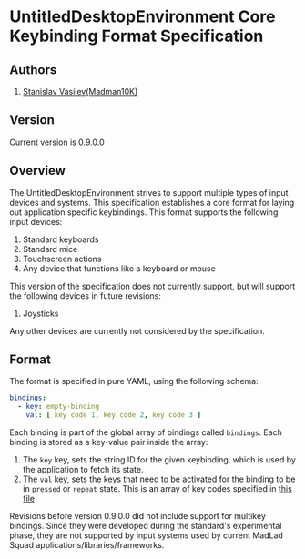# UntitledDesktopEnvironment Core Keybinding Format Specification
## Authors
1. [Stanislav Vasilev(Madman10K)](https://github.com/Madman10K)

## Version
Current version is 0.9.0.0

## Overview
The UntitledDesktopEnvironment strives to support multiple types of input devices and systems. This specification establishes
a core format for laying out application specific keybindings. This format supports the following input devices:

1. Standard keyboards
1. Standard mice
1. Touchscreen actions
1. Any device that functions like a keyboard or mouse

This version of the specification does not currently support, but will support the following devices in future revisions:

1. Joysticks

Any other devices are currently not considered by the specification.

## Format
The format is specified in pure YAML, using the following schema:
```yaml
bindings:
  - key: empty-binding
    val: [ key code 1, key code 2, key code 3 ]
```
Each binding is part of the global array of bindings called `bindings`. Each binding is stored as a key-value pair inside the 
array:

1. The `key` key, sets the string ID for the given keybinding, which is used by the application to fetch its state.
1. The `val` key, sets the keys that need to be activated for the binding to be in `pressed` or `repeat` state. This is an array
   of key codes specified in 
   [this file](https://github.com/MadLadSquad/UntitledImGuiFramework/blob/master/Framework/Core/Events/Keys.hpp)

Revisions before version 0.9.0.0 did not include support for multikey bindings. Since they were developed during the standard's
experimental phase, they are not supported by input systems used by current MadLad Squad applications/libraries/frameworks.

